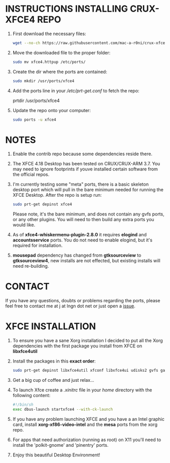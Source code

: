 

INSTRUCTIONS INSTALLING CRUX-XFCE4 REPO
=====
1. First download the necessary files:

   ```bash
   wget --no-ch https://raw.githubusercontent.com/mac-a-r0ni/crux-xfce4/master/xfce4.httpup
   ```

2. Move the downloaded file to the proper folder:

   ```bash
   sudo mv xfce4.httpup /etc/ports/
   ```

 4. Create the dir where the ports are contained:
    ```bash
    sudo mkdir /usr/ports/xfce4
    ```

4. Add the ports line in your */etc/prt-get.conf* to fetch the repo:

   prtdir /usr/ports/xfce4

5. Update the repo onto your computer:

   ```bash
   sudo ports -u xfce4
   ```

NOTES
=====
1. Enable the contrib repo because some dependencies reside there.
2. The XFCE 4.18 Desktop has been tested on CRUX/CRUX-ARM 3.7. You may need to ignore footprints if youve installed certain software from the official repos. 
3. I'm currently testing some "meta" ports, there is a basic skeleton desktop port which will pull in the bare minimum needed for running the XFCE Desktop. After the repo is setup run:

   ```bash
   sudo prt-get depinst xfce4
   ```
   Please note, it's the bare minimum, and does not contain any gvfs ports, or any other plugins. You will need to then build any extra ports you would like.
4. As of **xfce4-whiskermenu-plugin-2.8.0** it requires **elogind** and **accountsservice** ports. You do not need to enable elogind, but it's required for installation.
5. **mousepad** dependency has changed from **gtksourceview** to **gtksourceview4**, new installs are not effected, but existing installs will need re-building.

CONTACT
=====
If you have any questions, doubts or problems regarding the ports, please feel free to contact me at j at lngn dot net or just open a [issue](https://github.com/mac-a-r0ni/crux-xfce4/issues).

XFCE INSTALLATION
=====
1. To ensure you have a sane Xorg installation I decided to put all the Xorg dependencies with the first package you install from XFCE on **libxfce4util**
2. Install the packages in this **exact order**:

   ```bash
   sudo prt-get depinst libxfce4util xfconf libxfce4ui udisks2 gvfs garcon exo xfce4-panel thunar thunar-volman xfce4-settings xfce4-session xfwm4 xfdesktop xfce4-appfinder tumbler xfce4-terminal xfce4-power-manager xfce4-notifyd xfce4-screenshooter mousepad xdg-user-dirs
   ```

3. Get a big cup of coffee and just relax...

4. To launch Xfce create a *.xinitrc* file in your *home* directory with the following content:
   ```bash
   #!/bin/sh
   exec dbus-launch startxfce4 --with-ck-launch
   ```
   
5. If you have any problem launching XFCE and you have a an Intel graphic card, install **xorg-xf86-video-intel** and the **mesa** ports from the xorg repo.

6. For apps that need authorization (running as root) on X11 you'll need to install the 'polkit-gnome' and 'pinentry' ports.
   
7. Enjoy this beautiful Desktop Environment!
